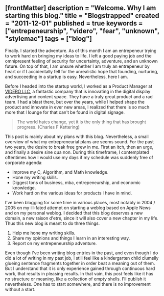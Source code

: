 [frontMatter]
description = "Welcome. Why I am starting this blog."
title = "Blogstrapped"
created = "2011-12-01"
published = true
keywords = ["entrepeneurship", "videro", "fear", "unknown", "stylemac"]
tags = ["blog"]
---
Finally. I started the adventure. As of this month I am an entrepeneur trying to work hard on bringing my ideas to life. I left a good paying job and the omnipresent feeling of security for uncertainty, adventure, and an unknown future. On top of that, I am unsure whether I am truly an entrepeneur by heart or if I accidentally fell for the unrealistic hope that founding, nurturing, and succeeding in a startup is easy. Nevertheless, here I am.

Before I headed into the startup world, I worked as a Product Manager at [VIDERO LLC](http://www.videro.com), a fantastic company that is innovating in the digital display advertising and content space. They have a truly great product and a rad team. I had a blast there, but over the years, while I helped shape the product and innovate in ever new areas, I realized that there is so much more that I lounge for that can't be found in digital signage.

<blockquote>
<p>The world hates change, yet it is the only thing that has brought progress. (Charles F Kettering)</p>
</blockquote>

This post is mainly about my plans with this blog. Nevertheless, a small overview of what my entrepreneurial plans are seems sound. For the past two years, the desire to break free grew in me. First an itch, then an urge, and finally a desire sine qua non. During this timeframe, I contemplated oftentimes how I would use my days if my schedule was suddenly free of corporate agenda:

- Improve my C, Algorithm, and Math knowledge.
- Hone my writing skills.
- Diggest tons of business, mba, entrepeneurship, and economic knowledge.
- Work hard on the various ideas for products I have in mind.

I've been blogging for some time in various places, most notably in 2004 / 2005 on my ill-fated attempt on starting a weblog based on Apple News and on my personal weblog. I decided that this blog deserves a new domain, a new raison d'etre, since it will also cover a new chapter in my life. Thus this new blog is meant to do three things.

1. Help me hone my writing skills.
2. Share my opinions and things I learn in an interesting way.
3. Report on my entrepeneurship adventure. 

Even though I've been writing blog entries in the past, and even though I <s>do</s> did a lot of writing in my past job, I still feel like a kindergarten child clumsily glueing sentence fragments together in order beat a meaning out of them. But I understand that it is only experience gained through continuous hard work, that results in pleasing results. In that vain, this post feels like it has no structure or meaning, like a collection of empty shells. I'll publish it nevertheless. One has to start somewhere, and there is no improvement without a start.
